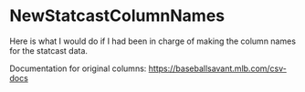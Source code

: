 # NewStatcastColumnNames
Here is what I would do if I had been in charge of making the column names for the statcast data. 

Documentation for original columns: 
https://baseballsavant.mlb.com/csv-docs

